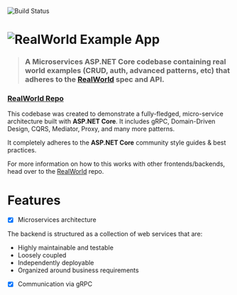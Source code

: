 ![Build Status](https://travis-ci.com/profjordanov/realworld-microservices.svg?branch=master)

# ![RealWorld Example App](logo.png)

> ### A Microservices ASP.NET Core codebase containing real world examples (CRUD, auth, advanced patterns, etc) that adheres to the [RealWorld](https://github.com/gothinkster/realworld) spec and API.


### [RealWorld Repo](https://github.com/gothinkster/realworld)


This codebase was created to demonstrate a fully-fledged, micro-service architecture built with **ASP.NET Core**. It includes gRPC, Domain-Driven Design, CQRS, Mediator, Proxy, and many more patterns.

It completely adheres to the **ASP.NET Core** community style guides & best practices.

For more information on how to this works with other frontends/backends, head over to the [RealWorld](https://github.com/gothinkster/realworld) repo.

# Features

- [x] Microservices architecture

 The backend is structured as a collection of web services that are:
  - Highly maintainable and testable
  - Loosely coupled
  - Independently deployable
  - Organized around business requirements
  
- [x] Communication via gRPC  
